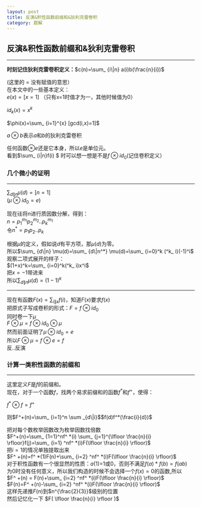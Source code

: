 ```yaml
---
layout: post
title: 反演&积性函数前缀和&狄利克雷卷积
category: 题解
---
```


## 反演&积性函数前缀和&狄利克雷卷积

---
**时刻记住狄利克雷卷积定义：**$c(n)=\sum_ {i\|n} a(i)b(\frac{n}{i})$  

(这里的 = 没有赋值的意思）  
在本文中的一些基本定义：  
$e(x)=[x=1]$  （只有x=1时值才为一，其他时候值为0）

$id_ k(x)=x^k$  

$\phi(x)=\sum_ {i=1}^{x} [gcd(i,x)=1]$

$a \otimes b$表示$a$和$b$的狄利克雷卷积  
>
任何函数$\otimes e$还是它本身，所以$e$是单位元。  
看到$\sum_ {i\|n}f(i) $ 时可以想一想是不是$f \otimes id_ 0$(记住卷积定义）  

### 几个微小的证明 

---
$\sum_ {d\|n}\mu(d)=[n=1]$  
($\mu \otimes id_ 0=e$)

现在<del>江</del>将$n$进行质因数分解，得到：  
$n=p_ 1^{m_ 1}p_ 2^{m_ 2}..p_ k^{m_ 1}$  
令$n^*=p_ 1p_ 2..p_ k$  

根据$\mu$的定义，假如说$d$有平方项，那$\mu(d)$为零。  
所以$\sum_ {d\|n} \mu(d)=\sum_ {d\|n^*} \mu(d)=\sum_ {i=0}^k (^k_ i)(-1)^i$  
观察二项式展开的样子：  
$(1+x)^k=\sum_ {i=0}^k(^k_ i)x^i$  
把$x=-1$带进来  
所以$\sum_ {d\|n} \mu(d)=(1-1)^k$

---
现在有函数$F(x)=\sum_ {i\|x} f(i)$，知道$F(x)$要求$f(x)$  
把原式子写成卷积的形式：$F=f \otimes id_ 0$  
同时卷一下$\mu$  
$F \otimes \mu = f \otimes id_ 0 \otimes \mu$  
然而前面证明了$\mu \otimes id_ 0=e$  
所以$F \otimes \mu=f \otimes e =f$  
反..反演  


### 计算一类积性函数的前缀和

---
这里定义$F$是$f$的前缀和。  
现在，对于一个函数$f$，找两个易求前缀和的函数$f^*$和$f^+$，使得：  

$f^* \otimes f =f^+$

则$F^+(n)=\sum_ {i=1}^n \sum _{d\|i}$$f(d)f^*(\frac{i}{d})$  

把对每个数枚举因数改为枚举因数找倍数  
$F^+(n)=\sum_ {1=1}^nf^ *(i) \sum_ {j=1}^{\lfloor \frac{n}{i} \rfloor}f(j)=\sum_ {i=1} ^nf^ *(i)F(\lfloor \frac{n}{i} \rfloor)$  
把$i=1$的情况单独提取出来  
$F^ +(n)=f^ *(1)F(n)+\sum_ {i=2} ^nf^ *(i)F(\lfloor \frac{n}{i} \rfloor)$  
对于积性函数有一个很显然的性质：$a(1)$=1或0，否则不满足$f(a) * f(b)=f(ab)$  
为0时没有任何意义，所以我们构造的时候不会选择一个$f(x)=0$的函数,所以  
$F^ +(n) = F(n)+\sum_ {i=2} ^nf^ *(i)F(\lfloor \frac{n}{i} \rfloor)$  
$F(n)=F^ +(n)-\sum_ {i=2} ^nf^ *(i)F(\lfloor \frac{n}{i} \rfloor)$  
这样先递推$F(n)$到$n^{\frac{2}{3}}$级别的位置  
然后记忆化一下 $F( \lfloor \frac{n}{i} \rfloor )$  